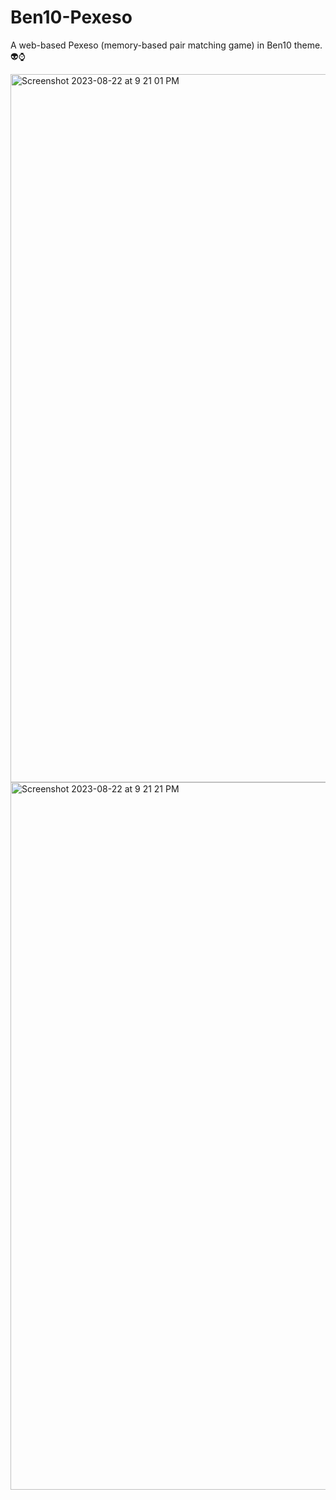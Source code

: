 # Ben10-Pexeso
A web-based Pexeso (memory-based pair matching game) in Ben10 theme. 👽⌚


<img width="1133" alt="Screenshot 2023-08-22 at 9 21 01 PM" src="https://github.com/pran13-git/Ben10-Pexeso/assets/72128521/bae95cc4-129e-4436-a404-d247176dbbea">
<img width="1132" alt="Screenshot 2023-08-22 at 9 21 21 PM" src="https://github.com/pran13-git/Ben10-Pexeso/assets/72128521/296288b3-caf3-49b8-a88c-e099661605ca">
